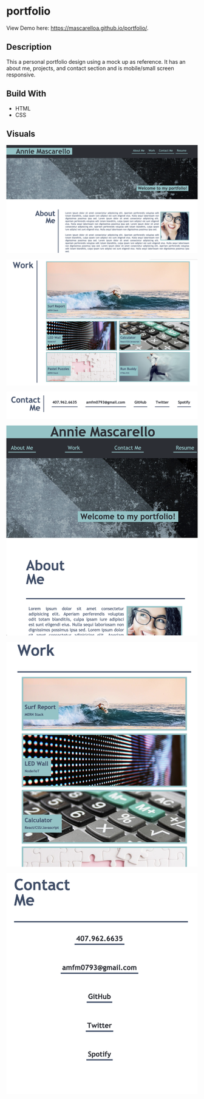 # portfolio
View Demo here: https://mascarelloa.github.io/portfolio/.

## Description
This a personal portfolio design using a mock up as reference. It has an about me, projects, and contact section and is mobile/small screen responsive. 

## Build With
* HTML
* CSS

## Visuals
![visual 1](https://github.com/mascarelloa/portfolio/blob/main/assets/images/vis1.png)

![visual 2](https://github.com/mascarelloa/portfolio/blob/main/assets/images/vis2.png)

![visual 3](https://github.com/mascarelloa/portfolio/blob/main/assets/images/vis3.png)

![visual 4](https://github.com/mascarelloa/portfolio/blob/main/assets/images/vis4.png)

![visual 5](https://github.com/mascarelloa/portfolio/blob/main/assets/images/vis5.png)

![visual 6](https://github.com/mascarelloa/portfolio/blob/main/assets/images/vis6.png)
